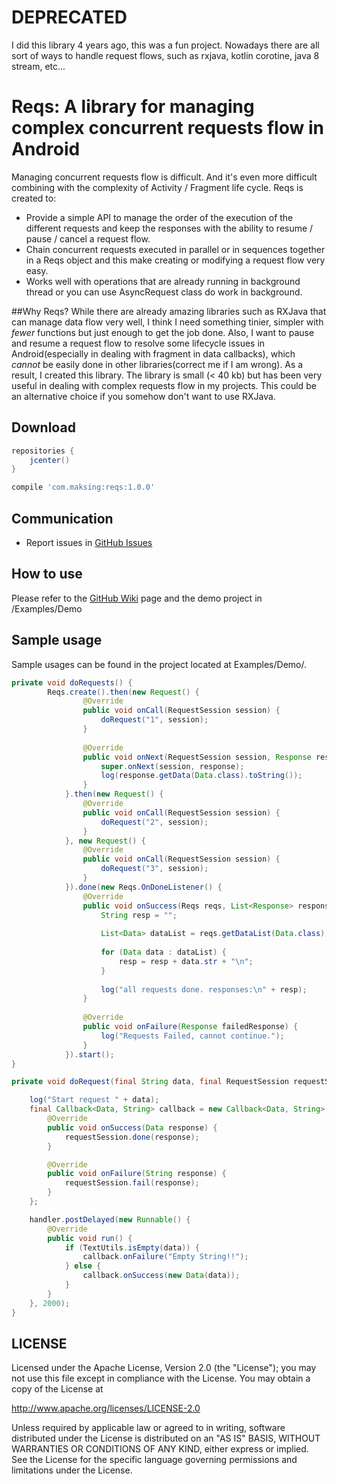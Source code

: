 # DEPRECATED
I did this library 4 years ago, this was a fun project. Nowadays there are all sort of ways to handle request flows, such as rxjava, kotlin corotine, java 8 stream, etc...

# Reqs: A library for managing complex concurrent requests flow in Android 
Managing concurrent requests flow is difficult. And it's even more difficult combining with the complexity of Activity / Fragment life cycle. Reqs is created to:
- Provide a simple API to manage the order of the execution of the different requests and keep the responses with the ability to resume / pause / cancel a request flow. 
- Chain concurrent requests executed in parallel or in sequences together in a Reqs object and this make creating or modifying a request flow very easy.
- Works well with operations that are already running in background thread or you can use AsyncRequest class do work in background.

##Why Reqs?
While there are already amazing libraries such as RXJava that can manage data flow very well, I think I need something tinier, simpler with *fewer* functions but just enough to get the job done. Also, I want to pause and resume a request flow to resolve some lifecycle issues in Android(especially in dealing with fragment in data callbacks), which *cannot* be easily done in other libraries(correct me if I am wrong). As a result, I created this library. The library is small (< 40 kb) but has been very useful in dealing with complex requests flow in my projects. This could be an alternative choice if you somehow don't want to use RXJava.

## Download
```groovy
repositories {
    jcenter()
}
```
```groovy
compile 'com.maksing:reqs:1.0.0'
```
## Communication
- Report issues in [GitHub Issues](https://github.com/mssjsg/reqs/issues)

## How to use
Please refer to the [GitHub Wiki](https://github.com/mssjsg/reqs/wiki) page and the demo project in /Examples/Demo
## Sample usage
Sample usages can be found in the project located at Examples/Demo/.
```java
private void doRequests() {
        Reqs.create().then(new Request() {
                @Override
                public void onCall(RequestSession session) {
                    doRequest("1", session);
                }
        
                @Override
                public void onNext(RequestSession session, Response response) {
                    super.onNext(session, response);
                    log(response.getData(Data.class).toString());
                }
            }.then(new Request() {
                @Override
                public void onCall(RequestSession session) {
                    doRequest("2", session);
                }
            }, new Request() {
                @Override
                public void onCall(RequestSession session) {
                    doRequest("3", session);
                }
            }).done(new Reqs.OnDoneListener() {
                @Override
                public void onSuccess(Reqs reqs, List<Response> responses) {
                    String resp = "";
        
                    List<Data> dataList = reqs.getDataList(Data.class);
        
                    for (Data data : dataList) {
                        resp = resp + data.str + "\n";
                    }
        
                    log("all requests done. responses:\n" + resp);
                }
        
                @Override
                public void onFailure(Response failedResponse) {
                    log("Requests Failed, cannot continue.");
                }
            }).start();
}

private void doRequest(final String data, final RequestSession requestSession) {

    log("Start request " + data);
    final Callback<Data, String> callback = new Callback<Data, String>() {
        @Override
        public void onSuccess(Data response) {
            requestSession.done(response);
        }

        @Override
        public void onFailure(String response) {
            requestSession.fail(response);
        }
    };

    handler.postDelayed(new Runnable() {
        @Override
        public void run() {
            if (TextUtils.isEmpty(data)) {
                callback.onFailure("Empty String!!");
            } else {
                callback.onSuccess(new Data(data));
            }
        }
    }, 2000);
}

```

## LICENSE

Licensed under the Apache License, Version 2.0 (the "License");
you may not use this file except in compliance with the License.
You may obtain a copy of the License at

<http://www.apache.org/licenses/LICENSE-2.0>

Unless required by applicable law or agreed to in writing, software
distributed under the License is distributed on an "AS IS" BASIS,
WITHOUT WARRANTIES OR CONDITIONS OF ANY KIND, either express or implied.
See the License for the specific language governing permissions and
limitations under the License.


